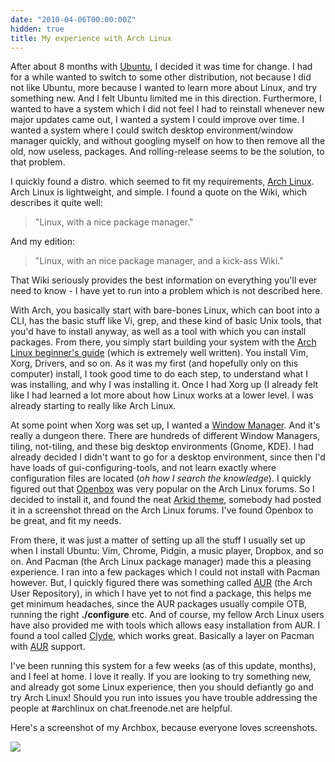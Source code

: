 ```yaml
---
date: "2010-04-06T00:00:00Z"
hidden: true
title: My experience with Arch Linux
---
```


After about 8 months with [Ubuntu][1], I decided it was time for change. I had for a while wanted to switch to some other distribution, not because I did not like Ubuntu, more because I wanted to learn more about Linux, and try something new. And I felt Ubuntu limited me in this direction. Furthermore, I wanted to have a system which I did not feel I had to reinstall whenever new major updates came out, I wanted a system I could improve over time. I wanted a system where I could switch desktop environment/window manager quickly, and without googling myself on how to then remove all the old, now useless, packages. And rolling-release seems to be the solution, to that problem.

I quickly found a distro. which seemed to fit my requirements, [Arch Linux][2]. Arch Linux is lightweight, and simple. I found a quote on the Wiki, which describes it quite well: 

> "Linux, with a nice package manager." 

And my edition:

> "Linux, with an nice package manager, and a kick-ass Wiki." 

That Wiki seriously provides the best information on everything you'll ever need to know - I have yet to run into a problem which is not described here.

With Arch, you basically start with bare-bones Linux, which can boot into a CLI, has the basic stuff like Vi, grep, and these kind of basic Unix tools, that you'd have to install anyway, as well as a tool with which you can install packages. From there, you simply start building your system with the [Arch Linux beginner's guide][3] (which is extremely well written). You install Vim, Xorg, Drivers, and so on. As it was my first (and hopefully only on this computer) install, I took good time to do each step, to understand what I was installing, and why I was installing it. Once I had Xorg up (I already felt like I had learned a lot more about how Linux works at a lower level. I was already starting to really like Arch Linux.

At some point when Xorg was set up, I wanted a [Window Manager][4]. And it's really a dungeon there. There are hundreds of different Window Managers, tiling, not-tiling, and these big desktop environments (Gnome, KDE). I had already decided I didn't want to go for a desktop environment, since then I'd have loads of gui-configuring-tools, and not learn exactly where configuration files are located (*oh how I search the knowledge*). I quickly figured out that [Openbox][5] was very popular on the Arch Linux forums. So I decided to install it, and found the neat [Arkid theme][6], somebody had posted it in a screenshot thread on the Arch Linux forums. I've found Openbox to be great, and fit my needs.

From there, it was just a matter of setting up all the stuff I usually set up when I install Ubuntu: Vim, Chrome, Pidgin, a music player, Dropbox, and so on. And Pacman (the Arch Linux package manager) made this a pleasing experience. I ran into a few packages which I could not install with Pacman however. But, I quickly figured there was something called [AUR][7] (the Arch User Repository), in which I have yet to not find a package, this helps me get minimum headaches, since the AUR packages usually compile OTB, running the right **./configure** etc. And of course, my fellow Arch Linux users have also provided me with tools which allows easy installation from AUR. I found a tool called [Clyde][8], which works great. Basically a layer on Pacman with [AUR][8] support.

I've been running this system for a few weeks (as of this update, months), and I feel at home. I love it really. If you are looking to try something new, and already got some Linux experience, then you should defiantly go and try Arch Linux! Should you run into issues you have trouble addressing the people at #archlinux on chat.freenode.net are helpful.

Here's a screenshot of my Archbox, because everyone loves screenshots.

[![](/static/images/arch.png)][9]

 [1]: http://www.ubuntu.com/
 [2]: http://www.archlinux.org/
 [3]: http://wiki.archlinux.org/index.php/Beginners'_Guide
 [4]: http://wiki.archlinux.org/index.php/Window_manager
 [5]: http://openbox.org/wiki/Main_Page
 [6]: http://rent0n86.deviantart.com/art/Arkid-148937983
 [7]: http://aur.archlinux.org/
 [8]: http://bbs.archlinux.org/viewtopic.php?id=91860
 [9]: http://img202.imageshack.us/img202/8011/201004050121043200x1080.png
